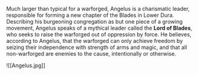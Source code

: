 Much larger than typical for a warforged, Angelus is a charismatic leader, responsible for forming a new chapter of the Blades in Lower Dura. Describing his burgeoning congregation as but one piece of a growing movement, Angelus speaks of a mythical leader called the **Lord of Blades**, who seeks to raise the warforged out of oppression by force. He believes, according to Angelus, that the warforged can only achieve freedom by seizing their independence with strength of arms and magic, and that all non-warforged are enemies to the cause, intentionally or otherwise.

![[Angelus.jpg]]